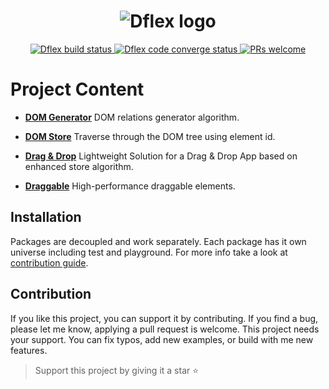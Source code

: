 <h1 align="center">
  <img src="https://raw.githubusercontent.com/jalal246/dflex/dev/logo/DFlex-full-size.png" alt="Dflex logo" />
</h1>

<p align="center">
    <a href="https://github.com/jalal246/dflex">
        <img src="https://img.shields.io/github/workflow/status/jalal246/dflex/Unit Test" alt="Dflex build status" />
    </a>
    <a href="https://codecov.io/gh/jalal246/dflex">
        <img src="https://img.shields.io/codecov/c/github/jalal246/dflex.svg" alt="Dflex code converge status" />
    </a>
    <a href="https://github.com/jalal246/dflex/pulls">
       <img src="https://img.shields.io/badge/PRs-welcome-brightgreen.svg" alt="PRs welcome" />
    </a>
</p>

# Project Content

- [**DOM Generator**](https://github.com/jalal246/dflex/tree/master/packages/dom-gen)
  DOM relations generator algorithm.

- [**DOM Store**](https://github.com/jalal246/dflex/tree/master/packages/store)
  Traverse through the DOM tree using element id.

- [**Drag & Drop**](https://github.com/jalal246/dflex/tree/master/packages/dnd)
  Lightweight Solution for a Drag & Drop App based on enhanced store algorithm.

- [**Draggable**](https://github.com/jalal246/dflex/tree/master/packages/draggable)
  High-performance draggable elements.

## Installation

Packages are decoupled and work separately. Each package has it own universe
including test and playground. For more info take a look at [contribution guide](CONTRIBUTING.md).

## Contribution

If you like this project, you can support it by contributing. If you find a bug,
please let me know, applying a pull request is welcome. This project needs your
support. You can fix typos, add new examples, or build with me new features.

> Support this project by giving it a star ⭐
